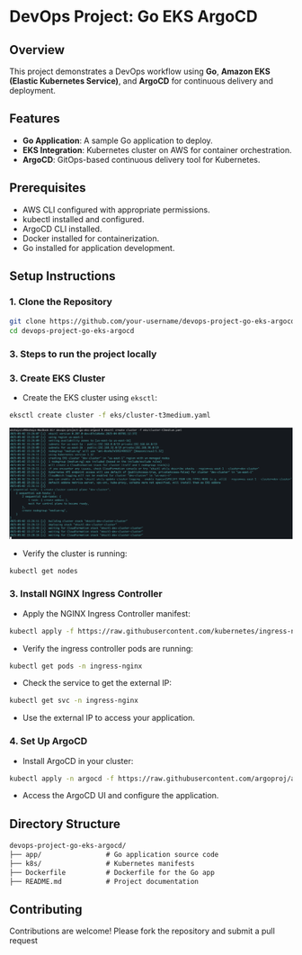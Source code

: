 # DevOps Project: Go EKS ArgoCD

## Overview
This project demonstrates a DevOps workflow using **Go**, **Amazon EKS (Elastic Kubernetes Service)**, and **ArgoCD** for continuous delivery and deployment.

## Features
- **Go Application**: A sample Go application to deploy.
- **EKS Integration**: Kubernetes cluster on AWS for container orchestration.
- **ArgoCD**: GitOps-based continuous delivery tool for Kubernetes.

## Prerequisites
- AWS CLI configured with appropriate permissions.
- kubectl installed and configured.
- ArgoCD CLI installed.
- Docker installed for containerization.
- Go installed for application development.

## Setup Instructions

### 1. Clone the Repository
```bash
git clone https://github.com/your-username/devops-project-go-eks-argocd.git
cd devops-project-go-eks-argocd
```

### 3. Steps to run the project locally



### 3. Create EKS Cluster
- Create the EKS cluster using `eksctl`:
```bash
eksctl create cluster -f eks/cluster-t3medium.yaml
```
![alt text](images/eksctl.png)

- Verify the cluster is running:
```bash
kubectl get nodes
```


### 3. Install NGINX Ingress Controller
- Apply the NGINX Ingress Controller manifest:
```bash
kubectl apply -f https://raw.githubusercontent.com/kubernetes/ingress-nginx/controller-v1.12.2/deploy/static/provider/aws/deploy.yaml
```
- Verify the ingress controller pods are running:
```bash
kubectl get pods -n ingress-nginx
```
- Check the service to get the external IP:
```bash
kubectl get svc -n ingress-nginx
```
- Use the external IP to access your application.





### 4. Set Up ArgoCD
- Install ArgoCD in your cluster:
```bash
kubectl apply -n argocd -f https://raw.githubusercontent.com/argoproj/argo-cd/stable/manifests/install.yaml
```
- Access the ArgoCD UI and configure the application.





## Directory Structure
```
devops-project-go-eks-argocd/
├── app/                # Go application source code
├── k8s/                # Kubernetes manifests
├── Dockerfile          # Dockerfile for the Go app
├── README.md           # Project documentation
```

## Contributing
Contributions are welcome! Please fork the repository and submit a pull request